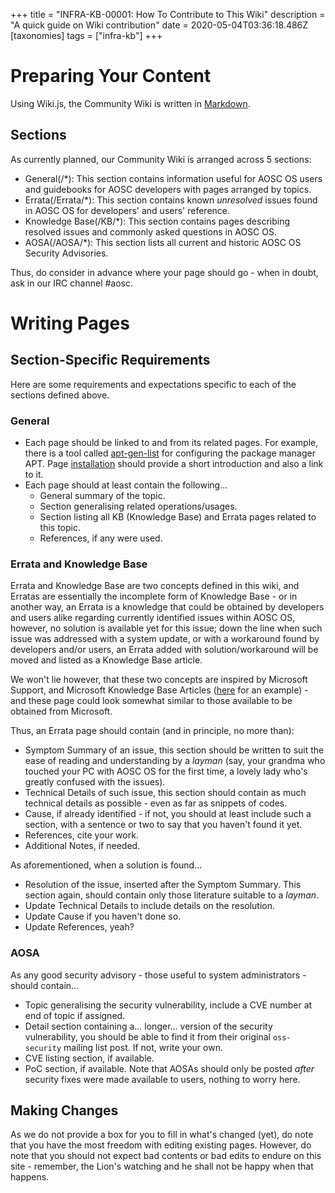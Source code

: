 +++
title = "INFRA-KB-00001: How To Contribute to This Wiki"
description = "A quick guide on Wiki contribution"
date = 2020-05-04T03:36:18.486Z
[taxonomies]
tags = ["infra-kb"]
+++

# Preparing Your Content

Using Wiki.js, the Community Wiki is written in [Markdown](https://github.com/adam-p/markdown-here/wiki/Markdown-Cheatsheet).

## Sections

As currently planned, our Community Wiki is arranged across 5 sections:

- General(/\*): This section contains information useful for AOSC OS users and guidebooks for AOSC developers with pages arranged by topics.
- Errata(/Errata/\*): This section contains known *unresolved* issues found in AOSC OS for developers' and users' reference.
- Knowledge Base(/KB/\*): This section contains pages describing resolved issues and commonly asked questions in AOSC OS.
- AOSA(/AOSA/\*): This section lists all current and historic AOSC OS Security Advisories.

Thus, do consider in advance where your page should go - when in doubt, ask in our IRC channel #aosc.

# Writing Pages

## Section-Specific Requirements

Here are some requirements and expectations specific to each of the sections defined above.

### General

- Each page should be linked to and from its related pages. For example, there is a tool called [apt-gen-list](@/sys/knowledge-base/00001-apt-gen-list.md) for configuring the package manager APT. Page [installation](@/sys/installation/amd64.md) should provide a short introduction and also a link to it.
- Each page should at least contain the following...
	- General summary of the topic.
	- Section generalising related operations/usages.
	- Section listing all KB (Knowledge Base) and Errata pages related to this topic.
	- References, if any were used.

### Errata and Knowledge Base

Errata and Knowledge Base are two concepts defined in this wiki, and Erratas are essentially the incomplete form of Knowledge Base - or in another way, an Errata is a knowledge that could be obtained by developers and users alike regarding currently identified issues within AOSC OS, however, no solution is available yet for this issue; down the line when such issue was addressed with a system update, or with a workaround found by developers and/or users, an Errata added with solution/workaround will be moved and listed as a Knowledge Base article.

We won't lie however, that these two concepts are inspired by Microsoft Support, and Microsoft Knowledge Base Articles ([here](https://support.microsoft.com/en-us/help/927295) for an example) - and these page could look somewhat similar to those available to be obtained from Microsoft.

Thus, an Errata page should contain (and in principle, no more than):

- Symptom Summary of an issue, this section should be written to suit the ease of reading and understanding by a *layman* (say, your grandma who touched your PC with AOSC OS for the first time, a lovely lady who's greatly confused with the issues).
- Technical Details of such issue, this section should contain as much technical details as possible - even as far as snippets of codes.
- Cause, if already identified - if not, you should at least include such a section, with a sentence or two to say that you haven't found it yet.
- References, cite your work.
- Additional Notes, if needed.

As aforementioned, when a solution is found...

- Resolution of the issue, inserted after the Symptom Summary. This section again, should contain only those literature suitable to a *layman*.
- Update Technical Details to include details on the resolution.
- Update Cause if you haven't done so.
- Update References, yeah?

### AOSA

As any good security advisory - those useful to system administrators - should contain...

- Topic generalising the security vulnerability, include a CVE number at end of topic if assigned.
- Detail section containing a... longer... version of the security vulnerability, you should be able to find it from their original `oss-security` mailing list post. If not, write your own.
- CVE listing section, if available.
- PoC section, if available. Note that AOSAs should only be posted *after* security fixes were made available to users, nothing to worry here.

## Making Changes

As we do not provide a box for you to fill in what's changed (yet), do note that you have the most freedom with editing existing pages. However, do note that you should not expect bad contents or bad edits to endure on this site - remember, the Lion's watching and he shall not be happy when that happens.
